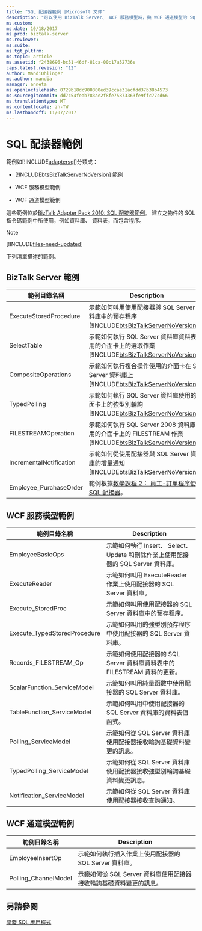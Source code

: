 ```yaml
---
title: "SQL 配接器範例 |Microsoft 文件"
description: "可以使用 BizTalk Server、 WCF 服務模型時，與 WCF 通道模型的 SQL WCF 配接器範例"
ms.custom: 
ms.date: 10/18/2017
ms.prod: biztalk-server
ms.reviewer: 
ms.suite: 
ms.tgt_pltfrm: 
ms.topic: article
ms.assetid: f2438696-bc51-46df-81ca-00c17a52736e
caps.latest.revision: "12"
author: MandiOhlinger
ms.author: mandia
manager: anneta
ms.openlocfilehash: 0729b18dc900800ed39ccae31acfdd37b38b4573
ms.sourcegitcommit: dd7c54feab783ae2f8fe75873363fe9ffc77cd66
ms.translationtype: MT
ms.contentlocale: zh-TW
ms.lasthandoff: 11/07/2017
---
```

# <a name="samples-for-the-sql-adapter"></a>SQL 配接器範例

範例如[!INCLUDE[adaptersql](../../includes/adaptersql-md.md)]分類成：  
  
-   [!INCLUDE[btsBizTalkServerNoVersion](../../includes/btsbiztalkservernoversion-md.md)] 範例  
  
-   WCF 服務模型範例  
  
-   WCF 通道模型範例  
  
這些範例位於[BizTalk Adapter Pack 2010: SQL 配接器範例](https://www.microsoft.com/download/details.aspx?id=22455)。 建立之物件的 SQL 指令碼範例中所使用，例如資料庫、 資料表，而包含程序。 

> [!NOTE]
> [!INCLUDE[files-need-updated](../../includes/files-need-updated.md)]
  
下列清單描述的範例。
  
## <a name="biztalk-server-samples"></a>BizTalk Server 範例  
  
|範例目錄名稱|Description|  
|---------------------------|-----------------|  
|ExecuteStoredProcedure|示範如何叫用使用配接器與 SQL Server 資料庫中的預存程序[!INCLUDE[btsBizTalkServerNoVersion](../../includes/btsbiztalkservernoversion-md.md)]。|  
|SelectTable|示範如何執行 SQL Server 資料庫資料表使用的介面卡上的選取作業[!INCLUDE[btsBizTalkServerNoVersion](../../includes/btsbiztalkservernoversion-md.md)]。|  
|CompositeOperations|示範如何執行複合操作使用的介面卡在 SQL Server 資料庫上[!INCLUDE[btsBizTalkServerNoVersion](../../includes/btsbiztalkservernoversion-md.md)]。|  
|TypedPolling|示範如何執行 SQL Server 資料庫使用的介面卡上的強型別輪詢[!INCLUDE[btsBizTalkServerNoVersion](../../includes/btsbiztalkservernoversion-md.md)]。|  
|FILESTREAMOperation|示範如何執行 SQL Server 2008 資料庫使用的介面卡上的 FILESTREAM 作業[!INCLUDE[btsBizTalkServerNoVersion](../../includes/btsbiztalkservernoversion-md.md)]。|  
|IncrementalNotification|示範如何從使用配接器與 SQL Server 資料庫的增量通知[!INCLUDE[btsBizTalkServerNoVersion](../../includes/btsbiztalkservernoversion-md.md)]。|  
|Employee_PurchaseOrder|範例根據[教學課程 2： 員工-訂單程序使用 SQL 配接器](tutorial-2-employee-purchase-order-process-using-the-sql-adapter.md)。|  
  
## <a name="wcf-service-model-samples"></a>WCF 服務模型範例   
  
|範例目錄名稱|Description|  
|---------------------------|-----------------|  
|EmployeeBasicOps|示範如何執行 Insert、 Select、 Update 和刪除作業上使用配接器的 SQL Server 資料庫。|  
|ExecuteReader|示範如何叫用 ExecuteReader 作業上使用配接器的 SQL Server 資料庫。|  
|Execute_StoredProc|示範如何叫用使用配接器的 SQL Server 資料庫中的預存程序。|  
|Execute_TypedStoredProcedure|示範如何叫用的強型別預存程序中使用配接器的 SQL Server 資料庫。|  
|Records_FILESTREAM_Op|示範如何使用配接器的 SQL Server 資料庫資料表中的 FILESTREAM 資料的更新。|  
|ScalarFunction_ServiceModel|示範如何叫用純量函數中使用配接器的 SQL Server 資料庫。|  
|TableFunction_ServiceModel|示範如何叫用中使用配接器的 SQL Server 資料庫的資料表值函式。|  
|Polling_ServiceModel|示範如何從 SQL Server 資料庫使用配接器接收輪詢基礎資料變更的訊息。|  
|TypedPolling_ServiceModel|示範如何從 SQL Server 資料庫使用配接器接收強型別輪詢基礎資料變更訊息。|  
|Notification_ServiceModel|示範如何從 SQL Server 資料庫使用配接器接收查詢通知。|  
  
## <a name="wcf-channel-model-samples"></a>WCF 通道模型範例 
  
|範例目錄名稱|Description|  
|---------------------------|-----------------|  
|EmployeeInsertOp|示範如何執行插入作業上使用配接器的 SQL Server 資料庫。|  
|Polling_ChannelModel|示範如何從 SQL Server 資料庫使用配接器接收輪詢基礎資料變更的訊息。|  
  
## <a name="see-also"></a>另請參閱  
[開發 SQL 應用程式](develop-your-sql-applications.md)